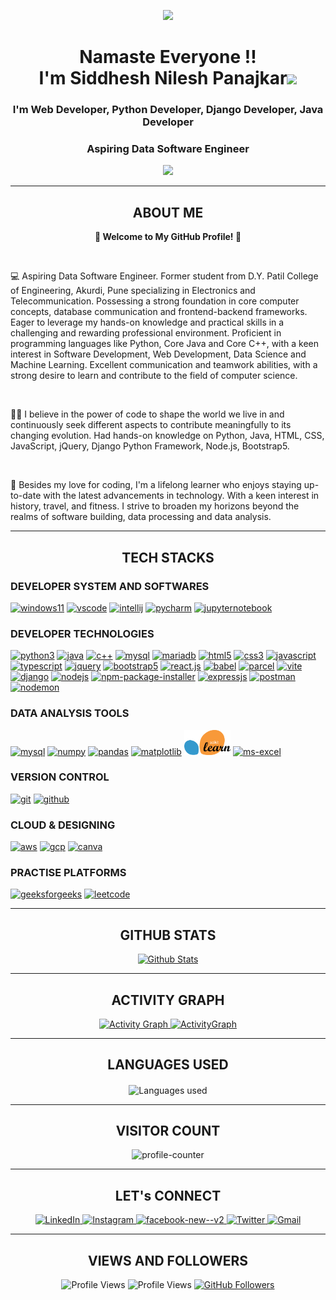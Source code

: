 <!DOCTYPE html>
<html lang="en">
<head>
  <meta charset="UTF-8">
  <meta name="viewport" content="width=device-width, initial-scale=1.0">
  <!-- <link rel="stylesheet" href="styles.css"> -->
</head>
<body>
  <!-- Your Profile Header -->
  <p align="center">
    <img src="https://img.freepik.com/free-vector/hand-drawn-web-developers_23-2148819604.jpg?size=626&ext=jpg&ga=GA1.2.169013041.1692602861&semt=ais" height=350>
  </p>
  <h1 align="center">Namaste Everyone !! <br> I'm Siddhesh Nilesh Panajkar<img src="https://raw.githubusercontent.com/MartinHeinz/MartinHeinz/master/wave.gif"
      width="30px"></h1>
  <h3 align="center">I'm Web Developer, Python Developer, Django Developer, Java Developer</h3>
  <h3 align="center">Aspiring Data Software Engineer</h3>

  <p align="center">
    <img src="https://img.freepik.com/free-vector/new-app-development-desktop_23-2148684987.jpg?size=626&ext=jpg&ga=GA1.2.169013041.1692602861&semt=ais" height=350>
  </p>

  <hr>
  
  <section class="container about-me">
    <h2 align="center">ABOUT ME</h2>
    <p align="center"> <strong>🌱 Welcome to My GitHub Profile! 🌱</strong></p><br>
    <p>💻 Aspiring Data Software Engineer. Former student from D.Y. Patil College of Engineering, Akurdi, Pune specializing in Electronics and Telecommunication. Possessing a strong foundation in core computer concepts, database communication and frontend-backend frameworks. Eager to leverage my hands-on knowledge and practical skills in a challenging and rewarding professional environment. Proficient in programming languages like Python, Core Java and Core C++, with a keen interest in Software Development, Web Development, Data Science and Machine Learning. Excellent communication and teamwork abilities, with a strong desire to learn and contribute to the field of computer science.
    </p> <br>
    <p>👨‍💻 I believe in the power of code to shape the world we live in and continuously seek different aspects to contribute meaningfully to its changing evolution. Had hands-on knowledge on Python, Java, HTML, CSS, JavaScript, jQuery, Django Python Framework, Node.js, Bootstrap5.
    </p> <br>
    <p>🚀 Besides my love for coding, I'm a lifelong learner who enjoys staying up-to-date with the latest advancements in technology. With a keen interest in history, travel, and fitness. I strive to broaden my horizons beyond the realms of software building, data processing and data analysis.
    </p>
  </section>
  
  <hr>
  <section class="container skills">
    <h2 align="center">TECH STACKS</h2>
    <p align="center">
      <h3>DEVELOPER SYSTEM AND SOFTWARES</h3>
      <a href="https://www.microsoft.com/software-download/windows11"><img src = "https://user-images.githubusercontent.com/25181517/186884150-05e9ff6d-340e-4802-9533-2c3f02363ee3.png" alt="windows11" height=40></a>
      <a href="https://code.visualstudio.com/docs"><img src = "https://user-images.githubusercontent.com/25181517/192108891-d86b6220-e232-423a-bf5f-90903e6887c3.png" alt="vscode" height=40></a>
      <a href="https://www.jetbrains.com/idea/"><img src = "https://user-images.githubusercontent.com/25181517/192108890-200809d1-439c-4e23-90d3-b090cf9a4eea.png" alt="intellij" height=40></a>
      <a href="https://www.jetbrains.com/pycharm/"><img src = "https://skillicons.dev/icons?i=pycharm" alt="pycharm" height=40></a>
      <a href="https://docs.jupyter.org/en/latest/"><img src = "https://user-images.githubusercontent.com/25181517/183914128-3fc88b4a-4ac1-40e6-9443-9a30182379b7.png" alt="jupyternotebook" height=40></a>
      <br>
      <h3>DEVELOPER TECHNOLOGIES</h3>
      <a href="https://www.python.org/doc/"><img src = "https://user-images.githubusercontent.com/25181517/183423507-c056a6f9-1ba8-4312-a350-19bcbc5a8697.png" alt="python3" height=40></a>
      <a href="https://dev.java/learn/"><img src = "https://user-images.githubusercontent.com/25181517/117201156-9a724800-adec-11eb-9a9d-3cd0f67da4bc.png" alt="java" height=40></a>
      <a href="https://learn.microsoft.com/en-us/cpp/cpp/?view=msvc-170"><img src = "https://user-images.githubusercontent.com/25181517/192106073-90fffafe-3562-4ff9-a37e-c77a2da0ff58.png" alt="c++" height=40></a>
      <a href="https://dev.mysql.com/doc/workbench/en/"><img src = "https://user-images.githubusercontent.com/25181517/183896128-ec99105a-ec1a-4d85-b08b-1aa1620b2046.png" alt="mysql" height=40></a>
      <a href="https://mariadb.org/documentation/"><img src = "https://github.com/marwin1991/profile-technology-icons/assets/136815194/3c698a4f-84e4-4849-a900-476b14311634" alt="mariadb" height=40></a>
      <a href="https://developer.mozilla.org/en-US/docs/Learn/HTML"><img src = "https://user-images.githubusercontent.com/25181517/192158954-f88b5814-d510-4564-b285-dff7d6400dad.png" alt="html5" height=40></a>
      <a href="https://developer.mozilla.org/en-US/docs/Learn/CSS"><img src = "https://user-images.githubusercontent.com/25181517/183898674-75a4a1b1-f960-4ea9-abcb-637170a00a75.png" alt="css3" height=40></a>
      <a href="https://developer.mozilla.org/en-US/docs/Learn/JavaScript"><img src = "https://user-images.githubusercontent.com/25181517/117447155-6a868a00-af3d-11eb-9cfe-245df15c9f3f.png" alt="javascript" height=40></a>
      <a href="https://www.typescriptlang.org/docs/"><img src = "https://user-images.githubusercontent.com/25181517/183890598-19a0ac2d-e88a-4005-a8df-1ee36782fde1.png" alt="typescript" height=40></a>
      <a href="https://api.jquery.com/"><img src = "https://skillicons.dev/icons?i=jquery" alt="jquery" height=40></a>
      <a href="https://getbootstrap.com/docs/5.3/getting-started/introduction/"><img src = "https://user-images.githubusercontent.com/25181517/183898054-b3d693d4-dafb-4808-a509-bab54cf5de34.png" alt="bootstrap5" height=40></a>
      <a href="https://react.dev/learn"><img src = "https://user-images.githubusercontent.com/25181517/183897015-94a058a6-b86e-4e42-a37f-bf92061753e5.png" alt="react.js" height=40></a>
      <a href="https://babeljs.io/docs/"><img src="https://github.com/marwin1991/profile-technology-icons/assets/136815194/ecd443af-ebba-4af8-a46e-1bf64d863b5b" alt="babel" height=40></a>
      <a href="https://parceljs.org/docs/"><img src="https://parceljs.org/favicon.fe6f9d11.ico" alt="parcel" height=40></a>
      <a href="https://vitejs.dev/guide/"><img src="https://github-production-user-asset-6210df.s3.amazonaws.com/62091613/261395532-b40892ef-efb8-4b0e-a6b5-d1cfc2f3fc35.png" alt="vite" height=40></a>
      <a href="https://docs.djangoproject.com/en/5.0/"><img src = "https://github.com/marwin1991/profile-technology-icons/assets/62091613/9bf5650b-e534-4eae-8a26-8379d076f3b4" alt="django" height=40></a>
      <a href="https://nodejs.org/en/docs"><img src="https://user-images.githubusercontent.com/25181517/183568594-85e280a7-0d7e-4d1a-9028-c8c2209e073c.png" alt="nodejs" height=40></a>
      <a href="https://docs.npmjs.com/"><img src="https://user-images.githubusercontent.com/25181517/121401671-49102800-c959-11eb-9f6f-74d49a5e1774.png" alt="npm-package-installer" height=40></a>
      <a href="https://expressjs.com/en/guide/routing.html"><img src="https://user-images.githubusercontent.com/25181517/183859966-a3462d8d-1bc7-4880-b353-e2cbed900ed6.png" alt="expressjs" height=40></a>
      <a href="https://learning.postman.com/docs/introduction/overview/"><img src="https://user-images.githubusercontent.com/25181517/192109061-e138ca71-337c-4019-8d42-4792fdaa7128.png" alt="postman" height=40></a>
      <a href="https://www.npmjs.com/package/nodemon"><img src="https://img.shields.io/badge/NODEMON-%23323330.svg?style=for-the-badge&logo=nodemon&logoColor=%BBDEAD" alt="nodemon" height=40></a>
      <br>
      <h3>DATA ANALYSIS TOOLS</h3>
      <a href="https://dev.mysql.com/doc/workbench/en/"><img src = "https://user-images.githubusercontent.com/25181517/183896128-ec99105a-ec1a-4d85-b08b-1aa1620b2046.png" alt="mysql" height=40></a>
      <a href="https://numpy.org/doc/stable/"><img src="https://github.com/marwin1991/profile-technology-icons/assets/76012086/4ec200c2-acdf-4c42-b419-cd49cba3d09f" alt="numpy" height=40></a>
      <a href="https://pandas.pydata.org/docs/index.html"><img src="https://github.com/marwin1991/profile-technology-icons/assets/76012086/24b02d77-2f28-43c7-b5d6-e15e3395851b" alt="pandas" height=40></a>
      <a href="https://matplotlib.org/stable/users/index"><img src="https://matplotlib.org/_static/images/documentation.svg" alt="matplotlib" height=40></a>
      <a href="https://scikit-learn.org/stable/user_guide.html"><img src="https://github.com/scikit-learn/scikit-learn/blob/main/doc/logos/1280px-scikit-learn-logo.png" alt="scikit-learn" height=40></a>
      <a href="https://support.microsoft.com/en-us/excel"><img src="https://github.com/sempostma/office365-icons/blob/master/png/256/excel.png?raw=true" alt="ms-excel" height=40></a>
      <br>
      <h3>VERSION CONTROL</h3>
      <a href="https://git-scm.com/doc"><img src="https://user-images.githubusercontent.com/25181517/192108372-f71d70ac-7ae6-4c0d-8395-51d8870c2ef0.png" alt="git" height=40></a>
      <a href="https://github.com/"><img src="https://user-images.githubusercontent.com/25181517/192108374-8da61ba1-99ec-41d7-80b8-fb2f7c0a4948.png" alt="github" height=40></a>
      <br>
      <h3>CLOUD & DESIGNING</h3>
      <a href="https://docs.aws.amazon.com/"><img src="https://user-images.githubusercontent.com/25181517/183896132-54262f2e-6d98-41e3-8888-e40ab5a17326.png" alt="aws" height=40></a>
      <a href="https://cloud.google.com/docs/?_gl=1*fv51b1*_up*MQ..&gclid=CjwKCAjwvIWzBhAlEiwAHHWgvRFq6Uz51Yg62a4ODzC85S8v6VmK79S2Cj_qaT8EVUoAOPlhdmo9NhoCUZ8QAvD_BwE&gclsrc=aw.ds"><img src="https://user-images.githubusercontent.com/25181517/183911547-990692bc-8411-4878-99a0-43506cdb69cf.png" alt="gcp" height=40></a>
      <a href="https://www.canva.com/"><img src="https://github-production-user-asset-6210df.s3.amazonaws.com/136815194/253220886-02494c7c-de6a-43a6-9293-6369696842ed.png" alt="canva" height=40></a>
      <h3>PRACTISE PLATFORMS</h3>
      <a href="https://auth.geeksforgeeks.org/user/siddhesh_panajkar"><img src = "https://media.geeksforgeeks.org/gfg-gg-logo.svg" alt="geeksforgeeks" height=40></a>
      <a href="https://leetcode.com/siddheshpanajkar/"><img src = "https://user-images.githubusercontent.com/63964149/152531278-5e01909d-0c2e-412a-8acc-4a06863c244d.png" alt="leetcode" height=40></a>
    </p>
  </section>
  
  <hr>
  
  <section class="container github-stats">
    <h2 align="center">GITHUB STATS</h2>
    <p align="center">
      <a href="#">
        <img src="https://github-readme-stats.vercel.app/api?username=SiddheshP1996&theme=vue-dark&show_icons=true&hide_border=true&count_private=true" alt="Github Stats">
      </a>
    </p>
  </section>
  
  <hr>
  
  <section class="container activity-graph">
    <h2 align="center">ACTIVITY GRAPH</h2>
    <p align="center">
      <a href="#">
        <img src="https://github-readme-activity-graph.vercel.app/graph?username=SiddheshP1996&theme=high-contrast" alt="Activity Graph">
        <img src="https://github-readme-streak-stats.herokuapp.com/?user=SiddheshP1996&theme=vue-dark&hide_border=true" alt="ActivityGraph">
      </a>
    </p>
  </section>
  
  <hr>
  
  <section class="container languages used">
    <h2 align="center">LANGUAGES USED</h2>
    <p align="center">
      <img src="https://github-readme-stats.vercel.app/api/top-langs/?username=SiddheshP1996&theme=vue-dark&show_icons=true&hide_border=true&layout=compact" alt="Languages used" align="center">
    </p>
  </section>
  
  <hr>
  
  <h2 align="center">VISITOR COUNT<br></h2>
  <p align="center">
    <img src="https://profile-counter.glitch.me/SiddheshP1996/count.svg" alt="profile-counter" height=40>
  </p>
  
  <hr>
  
  <section class="container connect">
    <h2 align="center">LET's CONNECT</h2>
    <p align="center">
      <a href="https://www.linkedin.com/in/siddhesh-panajkar/" rel="noopener noreferrer">
        <img src="https://img.icons8.com/fluent/48/000000/linkedin.png" target="_blank" alt="LinkedIn">
      </a>
      <a href="https://www.instagram.com/siddhesh.panajkar/" rel="noopener noreferrer">
        <img src="https://img.icons8.com/fluent/48/000000/instagram-new.png" target="_blank" alt="Instagram">
      </a>
      <a href="https://www.facebook.com/siddhesh.panajkar/" rel="noopener noreferrer">
        <img width="41" height="41" src="https://img.icons8.com/metro/41/228BE6/facebook-new--v2.png" alt="facebook-new--v2"/>
      </a>
      <a href="https://twitter.com/0010Panajkar" rel="noopener noreferrer">
        <img src="https://img.icons8.com/fluent/48/000000/twitter.png" target="_blank" alt="Twitter">
      </a>
      <a href="mailto:siddheshpanajkar2001@gmail.com" rel="noopener noreferrer">
        <img src="https://img.icons8.com/fluent/48/000000/gmail.png" target="_blank" alt="Gmail">
      </a>
    </p>
  </section>
  
  <hr>
  
  <section class="container views-followers">
    <h2 align="center">VIEWS AND FOLLOWERS</h2>
    <p align="center">
      <img src="https://komarev.com/ghpvc/?username=SiddheshP1996&style=flat-square" alt="Profile Views">
      <img src="https://github-views.deno.dev/api/badge/SiddheshP1996?style=classic" alt="Profile Views">
      <a href="https://github.com/SiddheshP1996=followers">
        <img src="https://img.shields.io/github/followers/SiddheshP1996=Followers&style=social" alt="GitHub Followers">
      </a>
    </p>
  </section>
  
</body>

</html>
